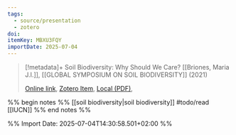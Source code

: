 ```yaml
---
tags:
  - source/presentation
  - zotero
doi: 
itemKey: MBXU3FQY
importDate: 2025-07-04
---
```

>[!metadata]+
> Soil Biodiversity: Why Should We Care?
> [[Briones, Maria J.I.]], 
> [[GLOBAL SYMPOSIUM ON SOIL BIODIVERSITY]] (2021)
> 
> [Online link](https://www.fao.org/fileadmin/user_upload/GSP/GSOBI-21/DAY2/PS3/14-15/1_Briones_ID42.pdf), [Zotero Item](zotero://select/library/items/MBXU3FQY), [Local (PDF)](file://C:/Users/aburg/Documents/references/zotero/storage/SWJJ6GFQ/_presentaiton_soil_biodiversity.pdf), 

%% begin notes %%
[[soil biodiversity|soil biodiversity]]
#todo/read
[[IUCN]]
%% end notes %%

%% Import Date: 2025-07-04T14:30:58.501+02:00 %%
